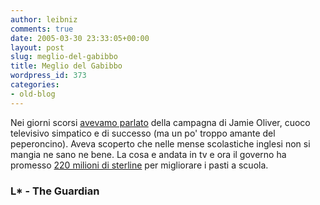```yaml
---
author: leibniz
comments: true
date: 2005-03-30 23:33:05+00:00
layout: post
slug: meglio-del-gabibbo
title: Meglio del Gabibbo
wordpress_id: 373
categories:
- old-blog
---
```


Nei giorni scorsi [avevamo parlato](http://blogs.it/0100915/2005/03/26.html#a259)
della campagna di Jamie Oliver, cuoco televisivo simpatico e di
successo (ma un po' troppo amante del peperoncino). Aveva scoperto che
nelle mense scolastiche inglesi non si mangia ne sano ne bene. La cosa
e andata in tv e ora il governo ha promesso [220 milioni di sterline](http://education.guardian.co.uk/schoolmeals/story/0,15643,1448161,00.html) per migliorare i pasti a scuola.   



### L* - The Guardian

